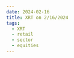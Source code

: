 ```yaml
---
date: 2024-02-16
title: XRT on 2/16/2024
tags: 
  - XRT
  - retail
  - sector
  - equities
---
```

<div class="post">
<snapshot-grid 
    :reports="['2024/02/15/CTA/XRT', '2024/02/16/CTA/XRT', '2024/02/16/MTP/XRT']"
    chart="2024/02/16/Chart/XRT"
/>
<p>

</p>
<p>

</p>
</div>